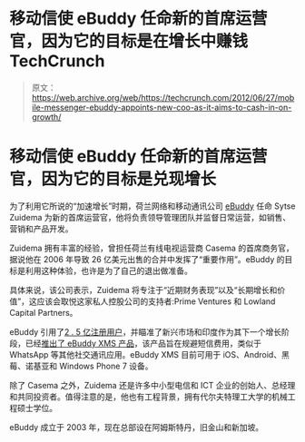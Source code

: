 # 移动信使 eBuddy 任命新的首席运营官，因为它的目标是在增长中赚钱 TechCrunch

> 原文：<https://web.archive.org/web/https://techcrunch.com/2012/06/27/mobile-messenger-ebuddy-appoints-new-coo-as-it-aims-to-cash-in-on-growth/>

# 移动信使 eBuddy 任命新的首席运营官，因为它的目标是兑现增长

为了利用它所说的“加速增长”时期，荷兰网络和移动通讯公司 [eBuddy](https://web.archive.org/web/20221206151734/http://ebuddy.com/) 任命 Sytse Zuidema 为新的首席运营官，他将负责领导管理团队并监督日常运营，如销售、营销和产品开发。

Zuidema 拥有丰富的经验，曾担任荷兰有线电视运营商 Casema 的首席商务官，据说他在 2006 年导致 26 亿美元出售的合并中发挥了“重要作用”。eBuddy 的目标是利用这种体验，也许是为了自己的退出做准备。

具体来说，该公司表示，Zuidema 将专注于“近期财务表现”以及“长期增长和价值”，这应该会取悦这家私人控股公司的支持者:Prime Ventures 和 Lowland Capital Partners。

eBuddy 引用了[2 . 5 亿注册用户](https://web.archive.org/web/20221206151734/https://beta.techcrunch.com/2011/09/21/ebuddy-blows-through-250-million-user-accounts-android-up-300/ "eBuddy Blows Through 250 Million User Accounts, Android Up 300%")，并瞄准了新兴市场和印度作为其下一个增长阶段，已经[推出了 eBuddy XMS 产品](https://web.archive.org/web/20221206151734/https://beta.techcrunch.com/2011/03/17/sms-on-steroids-ebuddy-debuts-realtime-cross-platform-messaging-app/)，该产品旨在规避短信费用，类似于 WhatsApp 等其他社交通讯应用。eBuddy XMS 目前可用于 iOS、Android、黑莓、诺基亚和 Windows Phone 7 设备。

除了 Casema 之外，Zuidema 还是许多中小型电信和 ICT 企业的创始人、总经理和共同投资者。值得注意的是，他也有工程背景，拥有代尔夫特理工大学的机械工程硕士学位。

eBuddy 成立于 2003 年，现在总部设在阿姆斯特丹，旧金山和新加坡。